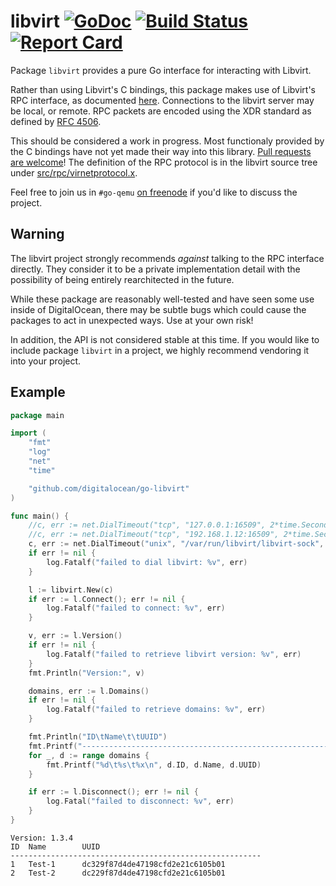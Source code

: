 libvirt [![GoDoc](http://godoc.org/github.com/digitalocean/go-libvirt?status.svg)](http://godoc.org/github.com/digitalocean/go-libvirt) [![Build Status](https://travis-ci.org/digitalocean/go-libvirt.svg?branch=master)](https://travis-ci.org/digitalocean/go-libvirt) [![Report Card](https://goreportcard.com/badge/github.com/digitalocean/go-libvirt)](https://goreportcard.com/report/github.com/digitalocean/go-libvirt)
====

Package `libvirt` provides a pure Go interface for interacting with Libvirt.

Rather than using Libvirt's C bindings, this package makes use of
Libvirt's RPC interface, as documented [here](https://libvirt.org/internals/rpc.html).
Connections to the libvirt server may be local, or remote. RPC packets are encoded
using the XDR standard as defined by [RFC 4506](https://tools.ietf.org/html/rfc4506.html).

This should be considered a work in progress. Most functionaly provided by the C
bindings have not yet made their way into this library. [Pull requests are welcome](https://github.com/digitalocean/go-libvirt/blob/master/CONTRIBUTING.md)!
The definition of the RPC protocol is in the libvirt source tree under [src/rpc/virnetprotocol.x](https://github.com/libvirt/libvirt/blob/master/src/rpc/virnetprotocol.x).

Feel free to join us in `#go-qemu` [on freenode](https://webchat.freenode.net/)
if you'd like to discuss the project.

Warning
-------

The libvirt project strongly recommends *against* talking to the RPC interface
directly. They consider it to be a private implementation detail with the
possibility of being entirely rearchitected in the future.

While these package are reasonably well-tested and have seen some use inside of
DigitalOcean, there may be subtle bugs which could cause the packages to act
in unexpected ways.  Use at your own risk!

In addition, the API is not considered stable at this time.  If you would like
to include package `libvirt` in a project, we highly recommend vendoring it into
your project.

Example
-------

```go
package main

import (
	"fmt"
	"log"
	"net"
	"time"

	"github.com/digitalocean/go-libvirt"
)

func main() {
	//c, err := net.DialTimeout("tcp", "127.0.0.1:16509", 2*time.Second)
	//c, err := net.DialTimeout("tcp", "192.168.1.12:16509", 2*time.Second)
	c, err := net.DialTimeout("unix", "/var/run/libvirt/libvirt-sock", 2*time.Second)
	if err != nil {
		log.Fatalf("failed to dial libvirt: %v", err)
	}

	l := libvirt.New(c)
	if err := l.Connect(); err != nil {
		log.Fatalf("failed to connect: %v", err)
	}

	v, err := l.Version()
	if err != nil {
		log.Fatalf("failed to retrieve libvirt version: %v", err)
	}
	fmt.Println("Version:", v)

	domains, err := l.Domains()
	if err != nil {
		log.Fatalf("failed to retrieve domains: %v", err)
	}

	fmt.Println("ID\tName\t\tUUID")
	fmt.Printf("--------------------------------------------------------\n")
	for _, d := range domains {
		fmt.Printf("%d\t%s\t%x\n", d.ID, d.Name, d.UUID)
	}

	if err := l.Disconnect(); err != nil {
		log.Fatal("failed to disconnect: %v", err)
	}
}

```

```
Version: 1.3.4
ID	Name		UUID
--------------------------------------------------------
1	Test-1		dc329f87d4de47198cfd2e21c6105b01
2	Test-2		dc229f87d4de47198cfd2e21c6105b01
```
